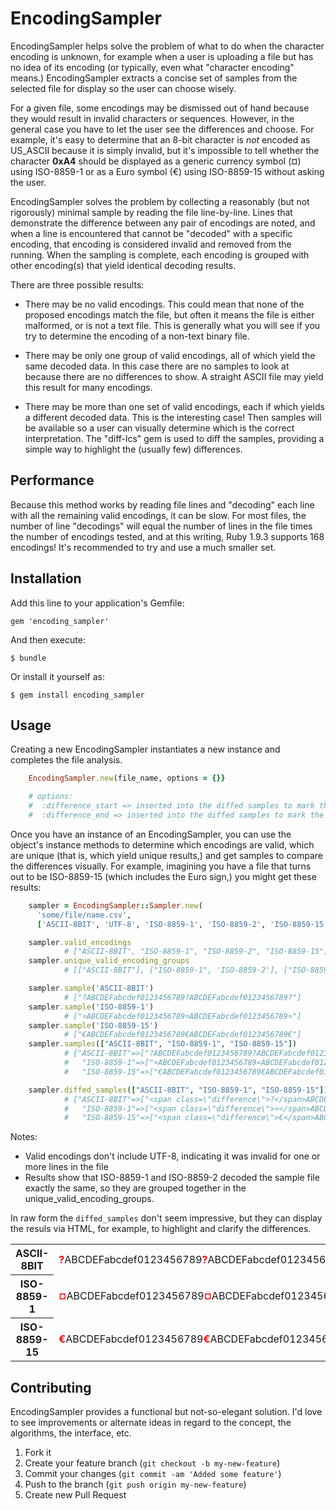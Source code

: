 # EncodingSampler

EncodingSampler helps solve the problem of what to do when the character encoding is unknown,
for example when a user is uploading a file but has no idea of its encoding (or typically, even what "character encoding" means.)
EncodingSampler extracts a concise set of samples from the selected file for display so the user can choose wisely.

For a given file, some encodings may be dismissed out of hand because they would result in invalid
characters or sequences.  However, in the general case you have to let the user see the differences and choose.
For example, it's easy to determine that an 8-bit character is _not_ encoded as US_ASCII because it is simply invalid, 
but it's impossible to tell whether the character __0xA4__ should be displayed as a 
generic currency symbol (&curren;) using ISO-8859-1 or as a Euro symbol (&euro;) using ISO-8859-15
without asking the user.

EncodingSampler solves the problem by collecting a reasonably (but not rigorously) minimal sample by reading the file line-by-line.  Lines that demonstrate the difference between any pair of encodings are noted, and when a line is encountered that cannot be "decoded" with a specific encoding, that encoding is considered invalid and removed from the running.  When the sampling is complete, each encoding is grouped with other encoding(s) that yield identical decoding results.

There are three possible results:

* There may be no valid encodings.  This could mean that none of the proposed encodings match the file, but often it means the file is either malformed, or is not a text file.  This is generally what you will see if you try to determine the encoding of a non-text binary file.

* There may be only one group of valid encodings, all of which yield the same decoded data.  In this case there are no samples to look at because there are no differences to show.  A straight ASCII file may yield this result for many encodings.

* There may be more than one set of valid encodings, each if which yields a different decoded data.  This is the interesting case!  Then samples will be available so a user can visually determine which is the correct interpretation.  The "diff-lcs" gem is used to diff the samples, providing a simple way to highlight the (usually few) differences.

## Performance

Because this method works by reading file lines and "decoding" each line with all the remaining valid encodings, it can be slow. For most files, the number of line "decodings" will equal the number of lines in the file times the number of encodings tested, and at this writing, Ruby 1.9.3 supports 168 encodings!  It's recommended to try and use a much smaller set.

## Installation

Add this line to your application's Gemfile:

    gem 'encoding_sampler'

And then execute:

    $ bundle

Or install it yourself as:

    $ gem install encoding_sampler

## Usage

Creating a new EncodingSampler instantiates a new instance and completes the file analysis.

```ruby
    EncodingSampler.new(file_name, options = {}}

    # options:
    #  :difference_start => inserted into the diffed samples to mark the start of a "different" section
    #  :difference_end => inserted into the diffed samples to mark the end of a "different" section
```

Once you have an instance of an EncodingSampler, you can use the object's instance methods to determine which encodings are valid, which are unique (that is, which yield unique results,) and get samples to compare the differences visually.  For example, imagining you have a file that turns out to be ISO-8859-15 (which includes the Euro sign,) you might get these results:

```ruby
    sampler = EncodingSampler::Sampler.new(
      'some/file/name.csv', 
      ['ASCII-8BIT', 'UTF-8', 'ISO-8859-1', 'ISO-8859-2', 'ISO-8859-15'])

    sampler.valid_encodings
            # ["ASCII-8BIT", "ISO-8859-1", "ISO-8859-2", "ISO-8859-15"] 
    sampler.unique_valid_encoding_groups
            # [["ASCII-8BIT"], ["ISO-8859-1", 'ISO-8859-2'], ["ISO-8859-15"]]

    sampler.sample('ASCII-8BIT')
            # ["?ABCDEFabcdef0123456789?ABCDEFabcdef0123456789?"]
    sampler.sample('ISO-8859-1')
            # ["¤ABCDEFabcdef0123456789¤ABCDEFabcdef0123456789¤"]
    sampler.sample('ISO-8859-15')
            # ["€ABCDEFabcdef0123456789€ABCDEFabcdef0123456789€"]
    sampler.samples(["ASCII-8BIT", "ISO-8859-1", "ISO-8859-15"])
            # {"ASCII-8BIT"=>["?ABCDEFabcdef0123456789?ABCDEFabcdef0123456789?"], 
            #   "ISO-8859-1"=>["¤ABCDEFabcdef0123456789¤ABCDEFabcdef0123456789¤"], 
            #   "ISO-8859-15"=>["€ABCDEFabcdef0123456789€ABCDEFabcdef0123456789€"]}

    sampler.diffed_samples(["ASCII-8BIT", "ISO-8859-1", "ISO-8859-15"])
            # {"ASCII-8BIT"=>["<span class=\"difference\">?</span>ABCDEFabcdef0123456789<span class=\"difference\">?</span>ABCDEFabcdef0123456789<span class=\"difference\">?</span>"], 
            #   "ISO-8859-1"=>["<span class=\"difference\">¤</span>ABCDEFabcdef0123456789<span class=\"difference\">¤</span>ABCDEFabcdef0123456789<span class=\"difference\">¤</span>"], 
            #   "ISO-8859-15"=>["<span class=\"difference\">€</span>ABCDEFabcdef0123456789<span class=\"difference\">€</span>ABCDEFabcdef0123456789<span class=\"difference\">€</span>"]}
```
Notes:

* Valid encodings don't include UTF-8, indicating it was invalid for one or more lines in the file
* Results show that ISO-8859-1 and ISO-8859-2 decoded the sample file exactly the same, so they are grouped together in 
the unique_valid_encoding_groups.

In raw form the `diffed_samples` don't seem impressive, but they can display the resuls via HTML, for example, to highlight and clarify the differences.

<table>
<tr>
  <th>ASCII-8BIT</th>
  <td><span style="font-weight:bold; color:#ff0000;">?</span>ABCDEFabcdef0123456789<span style="font-weight:bold; color:#ff0000;">?</span>ABCDEFabcdef0123456789<span style="font-weight:bold; color:#ff0000;">?</span></td>
</tr>
<tr>
  <th>ISO-8859-1</th>
  <td><span style="font-weight:bold; color:#ff0000;">¤</span>ABCDEFabcdef0123456789<span style="font-weight:bold; color:#ff0000;">¤</span>ABCDEFabcdef0123456789<span style="font-weight:bold; color:#ff0000;">¤</span></td>
</tr>
  <th>ISO-8859-15</th>
  <td><span style="font-weight:bold; color:#ff0000;">€</span>ABCDEFabcdef0123456789<span style="font-weight:bold; color:#ff0000;">€</span>ABCDEFabcdef0123456789<span style="font-weight:bold; color:#ff0000;">€</span></td>
</tr>
</table>

## Contributing

EncodingSampler provides a functional but not-so-elegant solution.
I'd love to see improvements or alternate ideas in regard to the concept, the algorithms, the interface, etc.

1. Fork it
2. Create your feature branch (`git checkout -b my-new-feature`)
3. Commit your changes (`git commit -am 'Added some feature'`)
4. Push to the branch (`git push origin my-new-feature`)
5. Create new Pull Request
